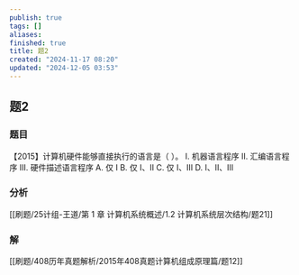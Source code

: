 ```yaml
---
publish: true
tags: []
aliases: 
finished: true
title: 题2
created: "2024-11-17 08:20"
updated: "2024-12-05 03:53"
---
```

## 题2
### 题目
【2015】计算机硬件能够直接执行的语言是（ ）。
I. 机器语言程序
II. 汇编语言程序
III. 硬件描述语言程序
A. 仅 I
B. 仅 I、II
C. 仅 I、III
D. I、II、III
### 分析
[[刷题/25计组-王道/第 1 章 计算机系统概述/1.2 计算机系统层次结构/题21]]
### 解
[[刷题/408历年真题解析/2015年408真题计算机组成原理篇/题12]]
